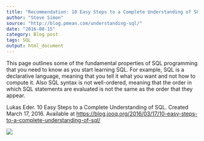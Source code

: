 ```yaml
---
title: "Recommendation: 10 Easy Steps to a Complete Understanding of SQL"
author: "Steve Simon"
source: "http://blog.pmean.com/understanding-sql/"
date: "2016-08-15"
category: Blog post
tags: SQL
output: html_document
---
```


This page outlines some of the fundamental properties of SQL programming
that you need to know as you start learning SQL. For example, SQL is a
declarative language, meaning that you tell it what you want and not how
to compute it. Also SQL syntax is not well-ordered, meaning that the
order in which SQL statements are evaluated is not the same as the order
that they appear.

<!---More--->

Lukas Eder. 10 Easy Steps to a Complete Understanding of SQL. Created
March 17, 2016. Available at
<https://blog.jooq.org/2016/03/17/10-easy-steps-to-a-complete-understanding-of-sql/>

![](../../../web/images/16/understanding-sql01.png)





